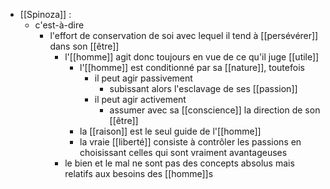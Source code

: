 - [[Spinoza]] : 
	-  c'est-à-dire
	    - l'effort de conservation de soi avec lequel il tend à [[persévérer]] dans son [[être]]
	      - l'[[homme]] agit donc toujours en vue de ce qu'il juge [[utile]]
	        - l'[[homme]] est conditionné par sa [[nature]], toutefois
	          - il peut agir passivement
	            - subissant alors l'esclavage de ses [[passion]]
	          - il peut agir activement
	            - assumer avec sa [[conscience]] la direction de son [[être]]
	        - la [[raison]] est le seul guide de l'[[homme]]
	        - la vraie [[liberté]] consiste à contrôler les passions en choisissant celles qui sont vraiment avantageuses
	      - le bien et le mal ne sont pas des concepts absolus mais relatifs aux besoins des [[homme]]s